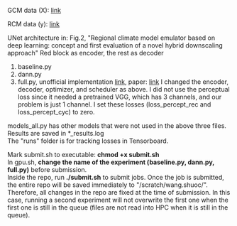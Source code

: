 GCM data (X): [link](https://drive.google.com/file/d/1_jMFuwbjgoguAhAazGXZw-xx8xD-RTui/view?usp=sharing)

RCM data (y): [link](https://drive.google.com/file/d/1SyDSELntvWPmGGevXihpcjcuzDQXSNCU/view?usp=sharing)

UNet architecture in: Fig.2, "Regional climate model emulator based on deep learning: concept and first evaluation of a novel hybrid downscaling approach"
Red block as encoder, the rest as decoder

1. baseline.py
2. dann.py
3. full.py, unofficial implementation [link](https://github.com/anse3832/USR_DA/tree/main), paper: [link](https://openaccess.thecvf.com/content/ICCV2021/html/Wang_Unsupervised_Real-World_Super-Resolution_A_Domain_Adaptation_Perspective_ICCV_2021_paper.html) I changed the encoder, decoder, optimizer, and scheduler as above. I did not use the perceptual loss since it needed a pretrained VGG, which has 3 channels, and our problem is just 1 channel. I set these losses (loss_percept_rec and loss_percept_cyc) to zero.

models_all.py has other models that were not used in the above three files.  
Results are saved in *_results.log  
The "runs" folder is for tracking losses in Tensorboard.

Mark submit.sh to executable: **chmod +x submit.sh**  
In gpu.sh, **change the name of the experiment (baseline.py, dann.py, full.py)** before submission.  
Inside the repo, run **./submit.sh** to submit jobs. Once the job is submitted, the entire repo will be saved immediately to "/scratch/wang.shuoc/". Therefore, all changes in the repo are fixed at the time of submission. In this case, running a second experiment will not overwrite the first one when the first one is still in the queue (files are not read into HPC when it is still in the queue). 


